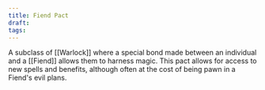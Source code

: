 ```yaml
---
title: Fiend Pact
draft: 
tags:
---
```

A subclass of [[Warlock]] where a special bond made between an individual and a [[Fiend]] allows them to harness magic. This pact allows for access to new spells and benefits, although often at the cost of being pawn in a Fiend's evil plans. 